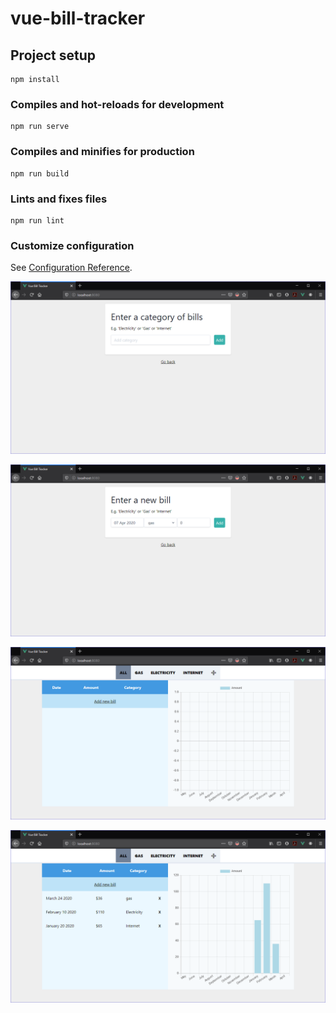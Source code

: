 # vue-bill-tracker

## Project setup
```
npm install
```

### Compiles and hot-reloads for development
```
npm run serve
```

### Compiles and minifies for production
```
npm run build
```

### Lints and fixes files
```
npm run lint
```

### Customize configuration
See [Configuration Reference](https://cli.vuejs.org/config/).

![Add category](screenshots/add-category.png)

![Add bill](screenshots/add-bill.png)

![Home](screenshots/home.png)

![Bills table chart](screenshots/bills-table-chart.png)
